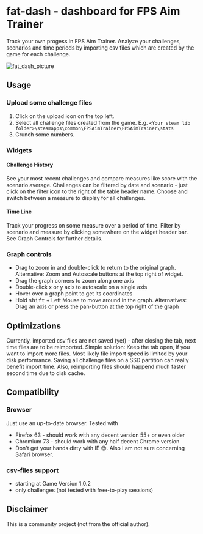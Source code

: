 # fat-dash - dashboard for FPS Aim Trainer
Track your own progess in FPS Aim Trainer. Analyze your challenges, scenarios and time periods by importing csv files which are created by the game for each challenge.

![fat_dash_picture](https://raw.githubusercontent.com/fat-dash/fat-dash/master/fat_dash_picture.jpg)

## Usage

### Upload some challenge files
1. Click on the upload icon on the top left.
2. Select all challenge files created from the game. E.g. `<Your steam lib folder>\steamapps\common\FPSAimTrainer\FPSAimTrainer\stats`
3. Crunch some numbers.

### Widgets

#### Challenge History
See your most recent challenges and compare measures like score with the scenario average. Challenges can be filtered by date and scenario - just click on the filter icon to the right of the table header name. Choose and switch between a measure to display for all challenges.

#### Time Line
Track your progress on some measure over a period of time. Filter by scenario and measure by clicking somewhere on the widget header bar. See Graph Controls for further details.

### Graph controls
- Drag to zoom in and double-click to return to the original graph. Alternative: Zoom and Autoscale buttons at the top right of widget.
- Drag the graph corners to zoom along one axis
- Double-click x or y axis to autoscale on a single axis
- Hover over a graph point to get its coordinates
- Hold <kbd>shift</kbd> + Left Mouse to move around in the graph. Alternatives: Drag an axis or press the pan-button at the top right of the graph 

## Optimizations
Currently, imported csv files are not saved (yet) - after closing the tab, next time files are to be reimported. Simple solution: Keep the tab open, if you want to import more files. Most likely file import speed is limited by your disk performance. Saving all challenge files on a SSD partition can really benefit import time. Also, reimporting files should happend much faster second time due to disk cache.

## Compatibility
### Browser
Just use an up-to-date browser. Tested with
- Firefox 63 - should work with any decent version 55+ or even older
- Chromium 73 - should work with any half decent Chrome version
- Don't get your hands dirty with IE 😉. Also I am not sure concerning Safari browser.

### csv-files support
- starting at Game Version 1.0.2
- only challenges (not tested with free-to-play sessions)

## Disclaimer
This is a community project (not from the official author).
